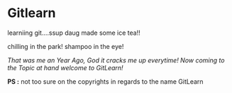 # Gitlearn
learniing git....ssup daug made some ice tea!!

chilling in the park!
shampoo in the eye!

*That was me an Year Ago, God it cracks me up everytime!
Now coming to the Topic at hand welcome to GitLearn!*

**PS :** not too sure on the copyrights in regards to the name GitLearn



